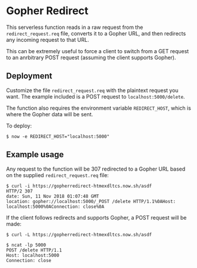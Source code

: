 # Gopher Redirect

This serverless function reads in a raw request from the `redirect_request.req` file, converts it to a Gopher URL, and then redirects any incoming request to that URL.

This can be extremely useful to force a client to switch from a GET request to an anrbitrary POST request (assuming the client supports Gopher).

## Deployment
Customize the file `redirect_request.req` with the plaintext request you want. The example included is a POST request to `localhost:5000/delete`. 

The function also requires the environment variable `REDIRECT_HOST`, which is where the Gopher data will be sent.

To deploy:

```
$ now -e REDIRECT_HOST="localhost:5000"
```

## Example usage
Any request to the function will be 307 redirected to a Gopher URL based on the supplied `redirect_request.req` file:

```
$ curl -i https://gopherredirect-htmexdltcs.now.sh/asdf
HTTP/2 307
date: Sun, 11 Nov 2018 01:07:48 GMT
location: gopher://localhost:5000/_POST /delete HTTP/1.1%0AHost: localhost:5000%0AConnection: close%0A
```

If the client follows redirects and supports Gopher, a POST request will be made:

```
$ curl -L https://gopherredirect-htmexdltcs.now.sh/asdf

$ ncat -lp 5000
POST /delete HTTP/1.1
Host: localhost:5000
Connection: close
```

